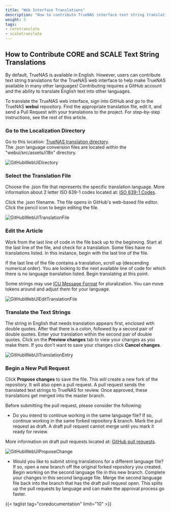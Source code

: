 ```yaml
---
title: "Web Interface Translations"
description: "How to contribute TrueNAS interface text string translations."
weight: 5
tags:
- coretranslate
- scaletranslate
---
```


## How to Contribute CORE and SCALE Text String Translations

By default, TrueNAS is available in English.
However, users can contribute text string translations for the TrueNAS web interface to help make TrueNAS available in many other languages!
Contributing requires a GitHub account and the ability to translate English text into other languages.

To translate the TrueNAS web interface, sign into GitHub and go to the TrueNAS **webui** repository. Find the appropriate translation file, edit it, and send a Pull Request with your translations to the project.
For step-by-step instructions, see the rest of this article.

### Go to the Localization Directory

Go to this location: [TrueNAS translation directory](https://github.com/truenas/webui/tree/master/src/assets/i18n).  
The .json language conversion files are located within the "webui/src/assets/i18n" directory.

![GitHubWebUIDirectory](/images/Contribute/GitHubWebUIDirectory.png "GitHub TrueNAS webui directory")

### Select the Translation File

Choose the .json file that represents the specific translation language.
More information about 2 letter ISO 639-1 codes located at: [ISO 639-1 Codes](https://www.loc.gov/standards/iso639-2/php/code_list.php).

Click the .json filename. The file opens in GitHub's web-based file editor. Click the pencil icon to begin editing the file.  

![GitHubWebUITranslationFile](/images/Contribute/GitHubWebUITranslationFile.png "TrueNAS language translation file")

### Edit the Article

Work from the last line of code in the file back up to the beginning.
Start at the last line of the file, and check for a translation. Some files have no translations listed. In this instance, begin with the last line of the file.  

If the last line of the file contains a translation, scroll up (descending numerical order). You are looking to the next available line of code for which there is no language translation listed. Begin translating at this point.

Some strings may use [ICU Message Format](https://formatjs.io/docs/core-concepts/icu-syntax/#plural-format) for pluralization. You can move tokens around and adjust them for your language.

![GitHubWebUIEditTranslationFile](/images/Contribute/GitHubWebUIEditTranslationFile.png "TrueNAS edit language translation file")

### Translate the Text Strings

 The string in English that needs translation appears first, enclosed with double quotes. After that there is a colon, followed by a second pair of double quotes. Enter your translation within the second pair of double quotes. Click on the **Preview changes** tab to view your changes as you make them. If you don't want to save your changes click **Cancel changes**.  

![GitHubWebUITranslationEntry](/images/Contribute/GitHubWebUITranslationEntry.png "TrueNAS language translation snippet")

### Begin a New Pull Request

 Click **Propose changes** to save the file. This will create a new fork of the repository. It will also open a pull request. A pull request sends the translated text strings to TrueNAS for review. Once approved, these translations get merged into the master branch.

Before submitting the pull request, please consider the following:
 * Do you intend to continue working in the same language file? If so, continue working in the same forked repository & branch. Mark the pull request as draft. A draft pull request cannot merge until you mark it ready for review.  

More information on draft pull requests located at: 
[GitHub pull requests](https://docs.github.com/en/pull-requests/collaborating-with-pull-requests/proposing-changes-to-your-work-with-pull-requests/about-pull-requests).
 
![GitHubWebUIProposeChange](/images/Contribute/GitHubWebUIProposeChange.png "TrueNAS translation pull request")

* Would you like to submit string translations for a different language file? If so, open a new branch off the original forked repository you created. Begin working on the second language file in this new branch. Complete your changes in this second language file. Merge the second language file back into the branch that has the draft pull request open. This splits up the pull requests by language and can make the approval process go faster.

{{< taglist tag="coredocumentation" limit="10" >}}
